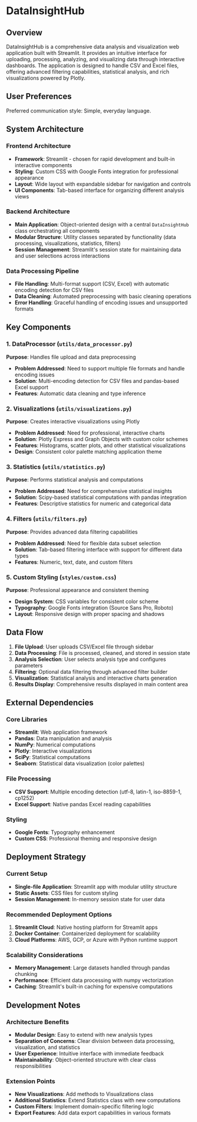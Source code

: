 # DataInsightHub

## Overview

DataInsightHub is a comprehensive data analysis and visualization web application built with Streamlit. It provides an intuitive interface for uploading, processing, analyzing, and visualizing data through interactive dashboards. The application is designed to handle CSV and Excel files, offering advanced filtering capabilities, statistical analysis, and rich visualizations powered by Plotly.

## User Preferences

Preferred communication style: Simple, everyday language.

## System Architecture

### Frontend Architecture
- **Framework**: Streamlit - chosen for rapid development and built-in interactive components
- **Styling**: Custom CSS with Google Fonts integration for professional appearance
- **Layout**: Wide layout with expandable sidebar for navigation and controls
- **UI Components**: Tab-based interface for organizing different analysis views

### Backend Architecture
- **Main Application**: Object-oriented design with a central `DataInsightHub` class orchestrating all components
- **Modular Structure**: Utility classes separated by functionality (data processing, visualizations, statistics, filters)
- **Session Management**: Streamlit's session state for maintaining data and user selections across interactions

### Data Processing Pipeline
- **File Handling**: Multi-format support (CSV, Excel) with automatic encoding detection for CSV files
- **Data Cleaning**: Automated preprocessing with basic cleaning operations
- **Error Handling**: Graceful handling of encoding issues and unsupported formats

## Key Components

### 1. DataProcessor (`utils/data_processor.py`)
**Purpose**: Handles file upload and data preprocessing
- **Problem Addressed**: Need to support multiple file formats and handle encoding issues
- **Solution**: Multi-encoding detection for CSV files and pandas-based Excel support
- **Features**: Automatic data cleaning and type inference

### 2. Visualizations (`utils/visualizations.py`)
**Purpose**: Creates interactive visualizations using Plotly
- **Problem Addressed**: Need for professional, interactive charts
- **Solution**: Plotly Express and Graph Objects with custom color schemes
- **Features**: Histograms, scatter plots, and other statistical visualizations
- **Design**: Consistent color palette matching application theme

### 3. Statistics (`utils/statistics.py`)
**Purpose**: Performs statistical analysis and computations
- **Problem Addressed**: Need for comprehensive statistical insights
- **Solution**: Scipy-based statistical computations with pandas integration
- **Features**: Descriptive statistics for numeric and categorical data

### 4. Filters (`utils/filters.py`)
**Purpose**: Provides advanced data filtering capabilities
- **Problem Addressed**: Need for flexible data subset selection
- **Solution**: Tab-based filtering interface with support for different data types
- **Features**: Numeric, text, date, and custom filters

### 5. Custom Styling (`styles/custom.css`)
**Purpose**: Professional appearance and consistent theming
- **Design System**: CSS variables for consistent color scheme
- **Typography**: Google Fonts integration (Source Sans Pro, Roboto)
- **Layout**: Responsive design with proper spacing and shadows

## Data Flow

1. **File Upload**: User uploads CSV/Excel file through sidebar
2. **Data Processing**: File is processed, cleaned, and stored in session state
3. **Analysis Selection**: User selects analysis type and configures parameters
4. **Filtering**: Optional data filtering through advanced filter builder
5. **Visualization**: Statistical analysis and interactive charts generation
6. **Results Display**: Comprehensive results displayed in main content area

## External Dependencies

### Core Libraries
- **Streamlit**: Web application framework
- **Pandas**: Data manipulation and analysis
- **NumPy**: Numerical computations
- **Plotly**: Interactive visualizations
- **SciPy**: Statistical computations
- **Seaborn**: Statistical data visualization (color palettes)

### File Processing
- **CSV Support**: Multiple encoding detection (utf-8, latin-1, iso-8859-1, cp1252)
- **Excel Support**: Native pandas Excel reading capabilities

### Styling
- **Google Fonts**: Typography enhancement
- **Custom CSS**: Professional theming and responsive design

## Deployment Strategy

### Current Setup
- **Single-file Application**: Streamlit app with modular utility structure
- **Static Assets**: CSS files for custom styling
- **Session Management**: In-memory session state for user data

### Recommended Deployment Options
1. **Streamlit Cloud**: Native hosting platform for Streamlit apps
2. **Docker Container**: Containerized deployment for scalability
3. **Cloud Platforms**: AWS, GCP, or Azure with Python runtime support

### Scalability Considerations
- **Memory Management**: Large datasets handled through pandas chunking
- **Performance**: Efficient data processing with numpy vectorization
- **Caching**: Streamlit's built-in caching for expensive computations

## Development Notes

### Architecture Benefits
- **Modular Design**: Easy to extend with new analysis types
- **Separation of Concerns**: Clear division between data processing, visualization, and statistics
- **User Experience**: Intuitive interface with immediate feedback
- **Maintainability**: Object-oriented structure with clear class responsibilities

### Extension Points
- **New Visualizations**: Add methods to Visualizations class
- **Additional Statistics**: Extend Statistics class with new computations
- **Custom Filters**: Implement domain-specific filtering logic
- **Export Features**: Add data export capabilities in various formats